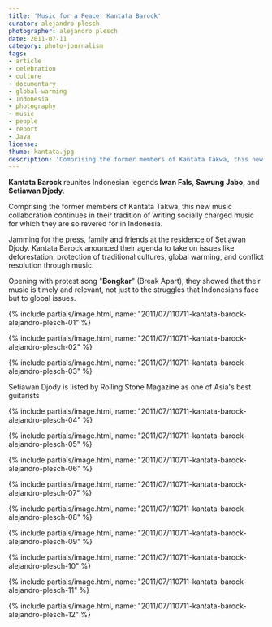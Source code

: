 ```yaml
---
title: 'Music for a Peace: Kantata Barock'
curator: alejandro plesch
photographer: alejandro plesch
date: 2011-07-11
category: photo-journalism
tags:
- article
- celebration
- culture
- documentary
- global-warming
- Indonesia
- photography
- music
- people
- report
- Java
license:
thumb: kantata.jpg
description: 'Comprising the former members of Kantata Takwa, this new music collaboration continues in their tradition of writing socially charged music for which they are so revered for in Indonesia.'
---
```


<strong>Kantata Barock</strong> reunites Indonesian legends<strong> Iwan Fals</strong>, <strong>Sawung Jabo</strong>, and <strong>Setiawan Djody</strong>.

Comprising the former members of Kantata Takwa, this new music collaboration continues in their tradition of writing socially charged music for which they are so revered for in Indonesia.

Jamming for the press, family and friends at the residence of Setiawan Djody. Kantata Barock anounced their agenda to take on issues like deforestation, protection of traditional cultures, global warming, and conflict resolution through music.

Opening with protest song "<strong>Bongkar</strong>" (Break Apart), they showed that their music is timely and relevant, not just to the struggles that Indonesians face but to global issues.


{% include partials/image.html, name: "2011/07/110711-kantata-barock-alejandro-plesch-01" %}

{% include partials/image.html, name: "2011/07/110711-kantata-barock-alejandro-plesch-02" %}

{% include partials/image.html, name: "2011/07/110711-kantata-barock-alejandro-plesch-03" %}


Setiawan Djody is listed by Rolling Stone Magazine as one of Asia's best guitarists

{% include partials/image.html, name: "2011/07/110711-kantata-barock-alejandro-plesch-04" %}

{% include partials/image.html, name: "2011/07/110711-kantata-barock-alejandro-plesch-05" %}

{% include partials/image.html, name: "2011/07/110711-kantata-barock-alejandro-plesch-06" %}

{% include partials/image.html, name: "2011/07/110711-kantata-barock-alejandro-plesch-07" %}

{% include partials/image.html, name: "2011/07/110711-kantata-barock-alejandro-plesch-08" %}

{% include partials/image.html, name: "2011/07/110711-kantata-barock-alejandro-plesch-09" %}

{% include partials/image.html, name: "2011/07/110711-kantata-barock-alejandro-plesch-10" %}

{% include partials/image.html, name: "2011/07/110711-kantata-barock-alejandro-plesch-11" %}

{% include partials/image.html, name: "2011/07/110711-kantata-barock-alejandro-plesch-12" %}

<!-- <a title="an international cultural initiative of the State Government of Queensland, Australia, through Events Queensland, to honour and promote the films, actors, directors, and cultures of Asia-Pacific to a global audience and to realise the objectives of UNESCO to promote and preserve the respective cultures through the influential medium of film. " href="http://en.wikipedia.org/wiki/Asia_Pacific_Screen_Awards"  ></a>  -->
